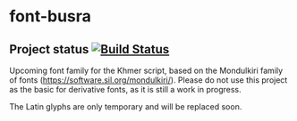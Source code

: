 # font-busra

## Project status [![Build Status](http://build.palaso.org/app/rest/builds/buildType:Fonts_Busra/statusIcon)](http://build.palaso.org/viewType.html?buildTypeId=Fonts_Busra&guest=1)

Upcoming font family for the Khmer script, based on the Mondulkiri family of fonts (https://software.sil.org/mondulkiri/). Please do not use this project as the basic for derivative fonts, as it is still a work in progress. 

The Latin glyphs are only temporary and will be replaced soon.

